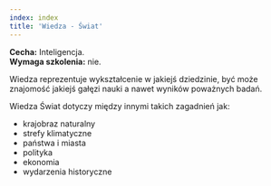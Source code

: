 ```yaml
---
index: index
title: 'Wiedza - Świat'
---
```



**Cecha:** Inteligencja.\
**Wymaga szkolenia:** nie.

Wiedza reprezentuje wykształcenie w jakiejś dziedzinie, być może znajomość jakiejś gałęzi nauki a nawet wyników poważnych badań.

Wiedza Świat dotyczy między innymi takich zagadnień jak:

- krajobraz naturalny
- strefy klimatyczne
- państwa i miasta
- polityka
- ekonomia
- wydarzenia historyczne